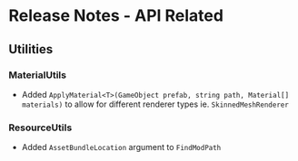 # Release Notes - API Related

## Utilities

### MaterialUtils

- Added `ApplyMaterial<T>(GameObject prefab, string path, Material[] materials)` to allow for different renderer types ie. `SkinnedMeshRenderer`

### ResourceUtils

- Added `AssetBundleLocation` argument to `FindModPath`